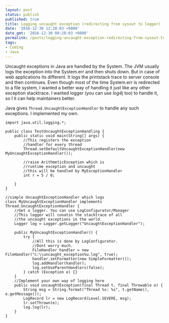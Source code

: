 ```yaml
---
layout: post
status: publish
published: true
title: Logging uncaught exception (redirecting from sysout to logger)
date: '2016-12-30 12:28:03 +0000'
date_gmt: '2016-12-30 08:28:03 +0000'
permalink: /posts/logging-uncaught-exception-redirecting-from-sysout-to-logger/
tags:
- Coding
- Java
---
```

Uncaught exceptions in Java are handled by the System. The JVM usually logs the exception into the System.err and then shuts down. But in case of web applications its different. It logs the printstack trace to server console and then continues. Even though most of the time System.err is redirected to a file system, I wanted a better way of handling it just like any other exception stacktrace. I wanted logger (you can use *log4j* too) to handle it, so I it can help maintainers better.

Java gives `Thread.UncaughtExceptionHandler` to handle any such exceptions. I implemented my own.

```
import java.util.logging.*;

public class TestUncaughtExceptionHandling {
    public static void main(String[] args) {
        //This registers the exception 
        //handler for every thread
        Thread.setDefaultUncaughtExceptionHandler(new MyUncaughtExceptionHandler());

        //raise ArithmeticException which is 
        //runtime exception and uncaught
        //this will be handled by MyExceptionHandler
        int r = 5 / 0;

    }
}

//simple UncaughtExceptionHandler which logs
class MyUncaughtExceptionHandler implements Thread.UncaughtExceptionHandler {
    //Get a logger. You can use LogConfigurator/Manager
    //This logger will conatin the stacktrace of all 
    //the uncaught exceptions in the world.
    Logger log = Logger.getLogger("UncaughtExceptionHandler");

    public MyUncaughtExceptionHandler() {
        try {
            //All this is done by LogConfigurator. 
            //Dont worry much.
            FileHandler handler = new FileHandler("c:\\uncaught_exception%u.log", true);
            handler.setFormatter(new SimpleFormatter());
            log.addHandler(handler);
            log.setUseParentHandlers(false);
        } catch (Exception e) {}
    }
    //Implement your own way of logging here
    public void uncaughtException(final Thread t, final Throwable e) {
        String msg = String.format("Thread %s: %s", t.getName(), e.getMessage());
        LogRecord lr = new LogRecord(Level.SEVERE, msg);
        lr.setThrown(e);
        log.log(lr);
    }
}
```